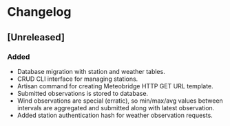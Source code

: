 # Changelog

## [Unreleased]

### Added
- Database migration with station and weather tables.
- CRUD CLI interface for managing stations.
- Artisan command for creating Meteobridge HTTP GET URL template.
- Submitted observations is stored to database.
- Wind observations are special (erratic), so min/max/avg values
  between intervals are aggregated and submitted along with latest
  observation.
- Added station authentication hash for weather observation requests.
